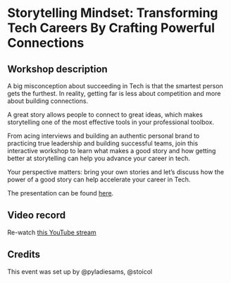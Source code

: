 # Storytelling Mindset: Transforming Tech Careers By Crafting Powerful Connections

## Workshop description
A big misconception about succeeding in Tech is that the smartest person gets the furthest. In reality, getting far is less about competition and more about building connections.

A great story allows people to connect to great ideas, which makes storytelling one of the most effective tools in your professional toolbox.

From acing interviews and building an authentic personal brand to practicing true leadership and building successful teams, join this interactive workshop to learn what makes a good story and how getting better at storytelling can help you advance your career in tech.

Your perspective matters: bring your own stories and let’s discuss how the power of a good story can help accelerate your career in Tech.

The presentation can be found [here](presentations/Storytelling_mindset.pdf). 

## Video record
Re-watch [this YouTube stream](https://www.youtube.com/live/TYH5AXxPj1Q?feature=share)

## Credits
This event was set up by @pyladiesams, @stoicol
